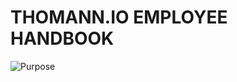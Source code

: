 # THOMANN.IO EMPLOYEE HANDBOOK

![Purpose](https://github.com/cookiefactory/handbook/blob/master/assets/handbook-cover.jpg)
